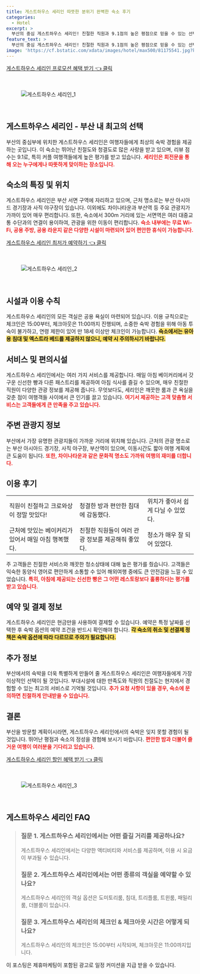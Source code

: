 ```yaml
---
title: 게스트하우스 세리인 따뜻한 분위기 완벽한 숙소 후기
categories:
  - Hotel
excerpt: >
  부산의 중심 게스트하우스 세리인! 친절한 직원과 9.1점의 높은 평점으로 믿을 수 있는 선택. 무료 WiFi와 맛있는 빵이 기다리는 이곳에서 특별한 여행을 즐겨보세요! 예약은 필수!
feature_text: >
  부산의 중심 게스트하우스 세리인! 친절한 직원과 9.1점의 높은 평점으로 믿을 수 있는 선택. 무료 WiFi와 맛있는 빵이 기다리는 이곳에서 특별한 여행을 즐겨보세요! 예약은 필수!
image: 'https://cf.bstatic.com/xdata/images/hotel/max500/81175541.jpg?k=0ede6ab33167ab9cce2055d0cbeadbf45350c84e33687741e33f3e7482533fc6&o=&hp=1'
---
```


<p><a class="modoo-button" href="https://tinyurl.com/246lfxnv" rel="nofollow noopener">게스트하우스 세리인 프로모션 혜택 받기 👈 클릭</a></p><br/>
<figure class="image"><img alt="게스트하우스 세리인_1" src="https://cf.bstatic.com/xdata/images/hotel/max1024x768/81175527.jpg?k=a2cb248e9e69b274356ea18925eac109355a7a333827dd8c0eba107529cf1b9f&amp;o=&amp;hp=1"/></figure><br/>

<h2 id="게스트하우스_세리인_소개">게스트하우스 세리인 - 부산 내 최고의 선택</h2>
<p>부산의 중심부에 위치한 게스트하우스 세리인은 여행자들에게 최상의 숙박 경험을 제공하는 곳입니다. 이 숙소는 뛰어난 친절도와 청결도로 많은 사랑을 받고 있으며, 리뷰 점수는 9.1로, 특히 커플 여행객들에게 높은 평가를 받고 있습니다. <b><span style="color: #ee2323;">세리인은 회전문을 통해 오는 누구에게나 따뜻하게 맞이하는 장소입니다.</span></b></p>
<h2 id="숙소의_특징_및_위치">숙소의 특징 및 위치</h2>
<p>게스트하우스 세리인은 부산 서면 구역에 자리하고 있으며, 근처 명소로는 부산 아시아드 경기장과 사직 야구장이 있습니다. 이외에도 차이나타운과 부산역 등 주요 관광지가 가까이 있어 매우 편리합니다. 또한, 숙소에서 300m 거리에 있는 서면역은 여러 대중교통 수단과의 연결이 용이하여, 관광을 위한 이동이 편리합니다. <b><span style="color: #ee2323;">숙소 내부에는 무료 Wi-Fi, 공용 주방, 공용 라운지 같은 다양한 시설이 마련되어 있어 편안한 휴식이 가능합니다.</span></b></p>
<p><a class="modoo-button" href="https://tinyurl.com/246lfxnv" rel="nofollow noopener">게스트하우스 세리인 최저가 예약하기 👈 클릭</a></p><br/>
<figure class="image"><img alt="게스트하우스 세리인_2" src="https://cf.bstatic.com/xdata/images/hotel/max500/81175541.jpg?k=0ede6ab33167ab9cce2055d0cbeadbf45350c84e33687741e33f3e7482533fc6&amp;o=&amp;hp=1"/></figure><br/>
<h2 id="시설과_이용_수칙">시설과 이용 수칙</h2>
<p>게스트하우스 세리인의 모든 객실은 공용 욕실이 마련되어 있습니다. 이용 규칙으로는 체크인은 15:00부터, 체크아웃은 11:00까지 진행되며, 소중한 숙박 경험을 위해 아동 투숙이 불가하고, 연령 제한이 있어 만 18세 이상만 체크인이 가능합니다. <b><span style="background-color: #ffe066;">숙소에서는 유아용 침대 및 엑스트라 베드를 제공하지 않으니, 예약 시 주의하시기 바랍니다.</span></b></p>
<h2 id="서비스_및_편의시설">서비스 및 편의시설</h2>
<p>게스트하우스 세리인에서는 여러 가지 서비스를 제공합니다. 매일 아침 베이커리에서 갓 구운 신선한 빵과 다른 패스트리를 제공하여 아침 식사를 즐길 수 있으며, 매우 친절한 직원이 다양한 관광 정보를 제공해 줍니다. 무엇보다도, 세리인은 깨끗한 룸과 큰 욕실을 갖춘 점이 여행객들 사이에서 큰 인기를 끌고 있습니다. <b><span style="color: #ee2323;">여기서 제공하는 고객 맞춤형 서비스는 고객들에게 큰 만족을 주고 있습니다.</span></b></p>
<h2 id="주변관광지_정보">주변 관광지 정보</h2>
<p>부산에서 가장 유명한 관광지들이 가까운 거리에 위치해 있습니다. 근처의 관광 명소로는 부산 아시아드 경기장, 사직 야구장, 부산역이 있으며, 이동시간도 짧아 여행 계획에 큰 도움이 됩니다. <b><span style="color: #ee2323;">또한, 차이나타운과 같은 문화적 명소도 가까워 여행의 재미를 더합니다.</span></b></p>
<h2 id="이용후기">이용 후기</h2>
<table>
<tr>
<td>직원이 친절하고 크로와상이 정말 맛있다!</td>
<td>청결한 방과 편안한 침대에 감동했다.</td>
<td>위치가 좋아서 쉽게 다닐 수 있었다.</td>
</tr>
<tr>
<td>근처에 맛있는 베이커리가 있어서 매일 아침 행복했다.</td>
<td>친절한 직원들이 여러 관광 정보를 제공해줘 좋았다.</td>
<td>청소가 매우 잘 되어 있었다.</td>
</tr>
</table>
<p>주 고객들은 친절한 서비스와 깨끗한 청소상태에 대해 높은 평가를 줬습니다. 고객들은 익숙한 동양식 영어로 편안하게 소통할 수 있어 해외여행 중에도 큰 안전감을 느낄 수 있었습니다. <b><span style="color: #ee2323;">특히, 아침에 제공되는 신선한 빵은 그 어떤 레스토랑보다 훌륭하다는 평가를 받고 있습니다.</span></b></p>
<h2 id="예약_및_결제_정보">예약 및 결제 정보</h2>
<p>게스트하우스 세리인은 현금만을 사용하여 결제할 수 있습니다. 예약은 특정 날짜를 선택한 후 숙박 옵션의 예약 조건을 반드시 확인해야 합니다. <b><span style="background-color: #ffe066;">각 숙소의 취소 및 선결제 정책은 숙박 옵션에 따라 다르므로 주의가 필요합니다.</span></b></p>
<h2 id="추가_정보">추가 정보</h2>
<p>부산에서의 숙박을 더욱 특별하게 만들어 줄 게스트하우스 세리인은 여행자들에게 가장 이상적인 선택이 될 것입니다. 부대시설에 대한 만족도와 직원의 친절도는 현지에서 경험할 수 있는 최고의 서비스로 기억될 것입니다. <b><span style="color: #ee2323;">추가 요청 사항이 있을 경우, 숙소에 문의하면 친절하게 안내받을 수 있습니다.</span></b></p>
<h2 id="결론">결론</h2>
<p>부산을 방문할 계획이시라면, 게스트하우스 세리인에서의 숙박은 잊지 못할 경험이 될 것입니다. 뛰어난 평점과 숙소의 정성을 경험해 보시기 바랍니다. <b><span style="color: #ee2323;">편안한 밤과 더불어 즐거운 여행이 여러분을 기다리고 있습니다.</span></b></p>

<p><a class="modoo-button" href="https://tinyurl.com/246lfxnv" rel="nofollow noopener">게스트하우스 세리인 할인 혜택 받기 👈 클릭</a></p><br>

<figure class="image"><img src="https://cf.bstatic.com/xdata/images/hotel/max500/81175518.jpg?k=2b0868032b1d1f70e52af2636c4d02714b95f8a1d9dc604802ce667b7496c7c7&o=&hp=1" alt="게스트하우스 세리인_3"></figure><br>
<h2 id="게스트하우스 세리인_FAQ">게스트하우스 세리인 FAQ</h2>
<div itemscope="" itemtype="https://schema.org/FAQPage"> 
<blockquote> 
<div itemscope="" itemprop="mainEntity" itemtype="https://schema.org/Question"> 
<h3 id="질문_1" itemprop="name">질문 1. 게스트하우스 세리인에서는 어떤 즐길 거리를 제공하나요?</h3> 
<div itemscope="" itemprop="acceptedAnswer" itemtype="https://schema.org/Answer"> 
<span itemprop="text"> 
<p>게스트하우스 세리인에서는 다양한 액티비티와 서비스를 제공하며, 이용 시 요금이 부과될 수 있습니다.</p> 
</span> 
</div> 
</div> 

<div itemscope="" itemprop="mainEntity" itemtype="https://schema.org/Question"> 
<h3 id="질문_2" itemprop="name">질문 2. 게스트하우스 세리인에서는 어떤 종류의 객실을 예약할 수 있나요?</h3> 
<div itemscope="" itemprop="acceptedAnswer" itemtype="https://schema.org/Answer"> 
<span itemprop="text"> 
<p>게스트하우스 세리인의 객실 옵션은 도미토리룸, 침대, 트리플룸, 트윈룸, 패밀리룸, 더블룸이 있습니다.</p> 
</span> 
</div> 
</div> 

<div itemscope="" itemprop="mainEntity" itemtype="https://schema.org/Question"> 
<h3 id="질문_3" itemprop="name">질문 3. 게스트하우스 세리인의 체크인 & 체크아웃 시간은 어떻게 되나요?</h3> 
<div itemscope="" itemprop="acceptedAnswer" itemtype="https://schema.org/Answer"> 
<span itemprop="text"> 
<p>게스트하우스 세리인의 체크인은 15:00부터 시작되며, 체크아웃은 11:00까지입니다.</p> 
</span> 
</div> 
</div> 
</blockquote> 
</div><p>이 포스팅은 제휴마케팅이 포함된 광고로 일정 커미션을 지급 받을 수 있습니다.</p>

